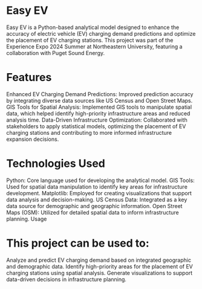 # Easy EV
Easy EV is a Python-based analytical model designed to enhance the accuracy of electric vehicle (EV) charging demand predictions and optimize the placement of EV charging stations. This project was part of the Experience Expo 2024 Summer at Northeastern University, featuring a collaboration with Puget Sound Energy.

# Features
Enhanced EV Charging Demand Predictions: Improved prediction accuracy by integrating diverse data sources like US Census and Open Street Maps.
GIS Tools for Spatial Analysis: Implemented GIS tools to manipulate spatial data, which helped identify high-priority infrastructure areas and reduced analysis time.
Data-Driven Infrastructure Optimization: Collaborated with stakeholders to apply statistical models, optimizing the placement of EV charging stations and contributing to more informed infrastructure expansion decisions.

# Technologies Used
Python: Core language used for developing the analytical model.
GIS Tools: Used for spatial data manipulation to identify key areas for infrastructure development.
Matplotlib: Employed for creating visualizations that support data analysis and decision-making.
US Census Data: Integrated as a key data source for demographic and geographic information.
Open Street Maps (OSM): Utilized for detailed spatial data to inform infrastructure planning.
Usage

# This project can be used to:

Analyze and predict EV charging demand based on integrated geographic and demographic data.
Identify high-priority areas for the placement of EV charging stations using spatial analysis.
Generate visualizations to support data-driven decisions in infrastructure planning.
